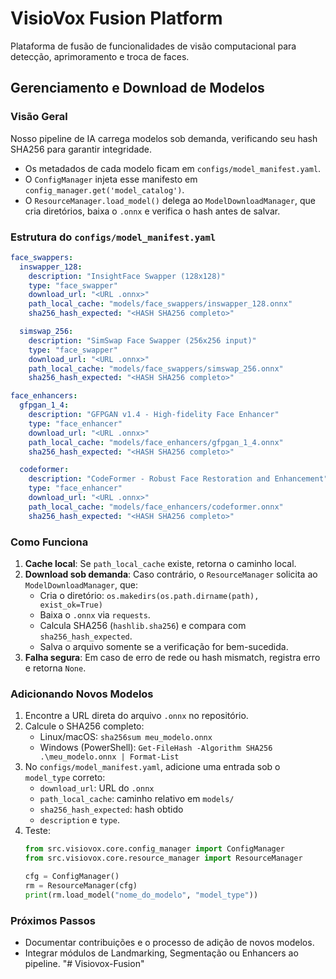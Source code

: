 # VisioVox Fusion Platform

Plataforma de fusão de funcionalidades de visão computacional para detecção, aprimoramento e troca de faces.

## Gerenciamento e Download de Modelos

### Visão Geral
Nosso pipeline de IA carrega modelos sob demanda, verificando seu hash SHA256 para garantir integridade.
- Os metadados de cada modelo ficam em `configs/model_manifest.yaml`.
- O `ConfigManager` injeta esse manifesto em `config_manager.get('model_catalog')`.
- O `ResourceManager.load_model()` delega ao `ModelDownloadManager`, que cria diretórios, baixa o `.onnx` e verifica o hash antes de salvar.

### Estrutura do `configs/model_manifest.yaml`
```yaml
face_swappers:
  inswapper_128:
    description: "InsightFace Swapper (128x128)"
    type: "face_swapper"
    download_url: "<URL .onnx>"
    path_local_cache: "models/face_swappers/inswapper_128.onnx"
    sha256_hash_expected: "<HASH SHA256 completo>"

  simswap_256:
    description: "SimSwap Face Swapper (256x256 input)"
    type: "face_swapper"
    download_url: "<URL .onnx>"
    path_local_cache: "models/face_swappers/simswap_256.onnx"
    sha256_hash_expected: "<HASH SHA256 completo>"

face_enhancers:
  gfpgan_1_4:
    description: "GFPGAN v1.4 - High-fidelity Face Enhancer"
    type: "face_enhancer"
    download_url: "<URL .onnx>"
    path_local_cache: "models/face_enhancers/gfpgan_1_4.onnx"
    sha256_hash_expected: "<HASH SHA256 completo>"

  codeformer:
    description: "CodeFormer - Robust Face Restoration and Enhancement"
    type: "face_enhancer"
    download_url: "<URL .onnx>"
    path_local_cache: "models/face_enhancers/codeformer.onnx"
    sha256_hash_expected: "<HASH SHA256 completo>"
```

### Como Funciona
1. **Cache local**: Se `path_local_cache` existe, retorna o caminho local.
2. **Download sob demanda**: Caso contrário, o `ResourceManager` solicita ao `ModelDownloadManager`, que:
   - Cria o diretório: `os.makedirs(os.path.dirname(path), exist_ok=True)`
   - Baixa o `.onnx` via `requests`.
   - Calcula SHA256 (`hashlib.sha256`) e compara com `sha256_hash_expected`.
   - Salva o arquivo somente se a verificação for bem-sucedida.
3. **Falha segura**: Em caso de erro de rede ou hash mismatch, registra erro e retorna `None`.

### Adicionando Novos Modelos
1. Encontre a URL direta do arquivo `.onnx` no repositório.
2. Calcule o SHA256 completo:
   - Linux/macOS: `sha256sum meu_modelo.onnx`
   - Windows (PowerShell): `Get-FileHash -Algorithm SHA256 .\meu_modelo.onnx | Format-List`
3. No `configs/model_manifest.yaml`, adicione uma entrada sob o `model_type` correto:
   - `download_url`: URL do `.onnx`
   - `path_local_cache`: caminho relativo em `models/`
   - `sha256_hash_expected`: hash obtido
   - `description` e `type`.
4. Teste:
   ```python
   from src.visiovox.core.config_manager import ConfigManager
   from src.visiovox.core.resource_manager import ResourceManager

   cfg = ConfigManager()
   rm = ResourceManager(cfg)
   print(rm.load_model("nome_do_modelo", "model_type"))
   ```

### Próximos Passos
- Documentar contribuições e o processo de adição de novos modelos.
- Integrar módulos de Landmarking, Segmentação ou Enhancers ao pipeline. 
"# Visiovox-Fusion" 

